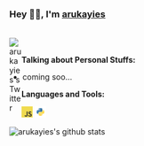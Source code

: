 ### Hey 👋🏽, I'm [arukayies](https://arukayies.com/) 

<br/>

<a href="https://twitter.com/arukayies">
  <img align="left" alt="arukayies's Twitter" width="22px" src="https://cdn.jsdelivr.net/npm/simple-icons@v3/icons/twitter.svg" />
</a>

<br/>
  
**Talking about Personal Stuffs:**

- coming soo...

**Languages and Tools:**  

<code><img height="20" src="https://raw.githubusercontent.com/github/explore/80688e429a7d4ef2fca1e82350fe8e3517d3494d/topics/javascript/javascript.png"></code>
<code><img height="20" src="https://raw.githubusercontent.com/github/explore/80688e429a7d4ef2fca1e82350fe8e3517d3494d/topics/python/python.png"></code>



![arukayies's github stats](https://github-readme-stats.vercel.app/api?username=arukayies&show_icons=true&hide_border=true)

